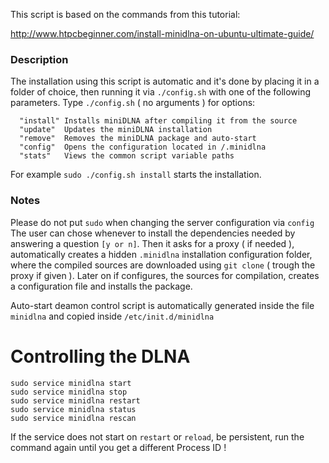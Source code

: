 This script is based on the commands from this tutorial:

http://www.htpcbeginner.com/install-minidlna-on-ubuntu-ultimate-guide/

### Description
The installation using this script is automatic and it's
done by placing it in a folder of choice, then running it
via `./config.sh` with one of the following parameters.
Type `./config.sh` ( no arguments ) for options:
```
  "install" Installs miniDLNA after compiling it from the source
  "update"  Updates the miniDLNA installation
  "remove"  Removes the miniDLNA package and auto-start
  "config"  Opens the configuration located in /.minidlna
  "stats"   Views the common script variable paths
```
For example `sudo ./config.sh install` starts the installation.

### Notes
Please do not put `sudo` when changing the server configuration via `config`
The user can chose whenever to install the dependencies needed by
answering a question `[y or n]`. Then it asks for a proxy ( if needed ),
automatically creates a hidden `.minidlna` installation configuration folder,
where the compiled sources are downloaded using `git clone` ( trough the proxy if given ).
Later on if configures, the sources for compilation, creates a configuration file and installs the package.

Auto-start deamon control script is automatically generated inside the file
`minidlna` and copied inside `/etc/init.d/minidlna`

# Controlling the DLNA
```
sudo service minidlna start
sudo service minidlna stop
sudo service minidlna restart
sudo service minidlna status
sudo service minidlna rescan
```
If the service does not start on `restart` or `reload`, be persistent,
run the command again until you get a different Process ID !
